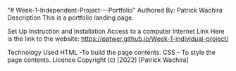 "# Week-1-Independent-Project---Portfolio" 
Authored By: Patrick Wachira
Description
This is a portfolio landing page.

Set Up Instruction and Installation
Access to a computer
Internet
Link
Here is the link to the website:  https://patwer.github.io/Week-1-individual-project/

Technology Used
HTML -To build the page contents.
CSS - To style the page contents.
Licence
Copyright (c) [2022] [Patrick Wachira]
